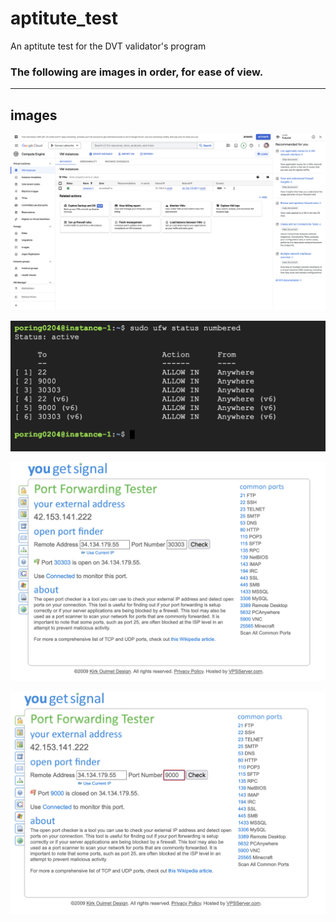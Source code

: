 # aptitute_test
An aptitute test for the DVT validator's program

### The following are images in order, for ease of view.
-------------------------------------------------------------

## images
![VM Creation](https://github.com/cosineFox/aptitute_test/blob/main/vm_creation.png)

![Port status](https://github.com/cosineFox/aptitute_test/blob/main/portStatus.png)

![Port validation 30303](https://github.com/cosineFox/aptitute_test/blob/main/portValidation_30303.png)

![Port validation 9000](https://github.com/cosineFox/aptitute_test/blob/main/portValidation_9000.png)

